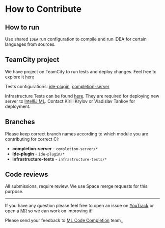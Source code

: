 # How to Contribute

## How to run

Use shared `IDEA` run configuration to compile and run IDEA for certain languages from sources.

## TeamCity project

We have project on TeamCity to run tests and deploy changes. Feel free to explore it [here](https://buildserver.labs.intellij.net/project/ijplatform_IntelliJProjectDependencies_JavaCompletionRanking_FullLineCodeCompletion?mode=trends)

Tests configurations: 
[ide-plugin](https://buildserver.labs.intellij.net/buildConfiguration/ijplatform_IntelliJProjectDependencies_JavaCompletionRanking_FullLineCodeCompletion_BuildPlugin?mode=builds),
[completion-server](https://buildserver.labs.intellij.net/buildConfiguration/ijplatform_IntelliJProjectDependencies_JavaCompletionRanking_FullLineCodeCompletion_CompletionServer?mode=builds)

Infrastructure Tests can be found [here](https://buildserver.labs.intellij.net/project/ijplatform_IntelliJProjectDependencies_JavaCompletionRanking_FullLineCodeCompletion_MlCompletionServer_InfrastructureTests?mode=trends).
They are required for deploying new server to [IntelliJ ML](https://buildserver.labs.intellij.net/project/ItD_IJML_Flcc?mode=trends).
Contact Kirill Krylov or Vladislav Tankov for deployment. 

## Branches

Please keep correct branch names according to which module you are contributing for correct CI:

- **completion-server** - `completion-server/*`
- **ide-plugin** - `ide-plugin/*`
- **infrastructure-tests** - `infrastructure-tests/*`

## Code reviews
All submissions, require review. We use Space merge requests for this purpose.

---
If you have any question please feel free to open an issue on [YouTrack](https://youtrack.jetbrains.com/issues/ML)
or open a [MR](https://jetbrains.team/p/ccrm) so we can work on improving it!

Please send your feedback to [ML Code Completion](https://jetbrains.team/team?team=Machine%20Learning%20in%20Code%20Completion-UdZB01b2voX) team_
